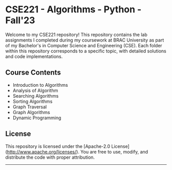 # CSE221 - Algorithms - Python - Fall'23

Welcome to my CSE221 repository! This repository contains the lab assignments I completed during my coursework at BRAC University as part of my Bachelor's in Computer Science and Engineering (CSE). Each folder within this repository corresponds to a specific topic, with detailed solutions and code implementations.

## Course Contents
- Introduction to Algorithms
- Analysis of Algorithm
- Searching Algorithms
- Sorting Algorithms
- Graph Traversal
- Graph Algorithms
- Dynamic Programming

## License

This repository is licensed under the [Apache-2.0 License] (http://www.apache.org/licenses/). You are free to use, modify, and distribute the code with proper attribution.

---
